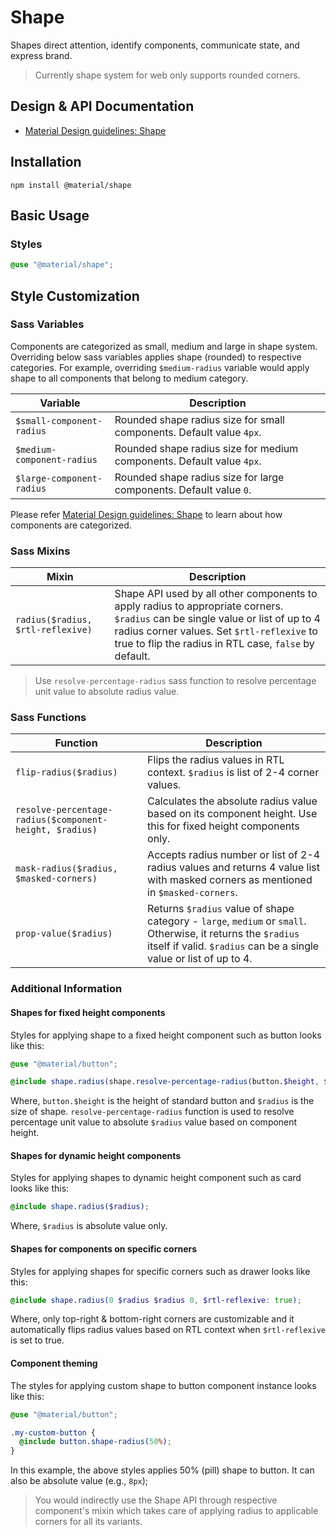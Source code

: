 <!--docs:
title: "Shape"
layout: detail
section: components
excerpt: "Shapes direct attention, identify components, communicate state, and express brand."
path: /catalog/shape/
-->

# Shape

Shapes direct attention, identify components, communicate state, and express brand.

> Currently shape system for web only supports rounded corners.

## Design & API Documentation

<ul class="icon-list">
  <li class="icon-list-item icon-list-item--spec">
    <a href="https://material.io/go/design-shape">Material Design guidelines: Shape</a>
  </li>
</ul>

## Installation

```
npm install @material/shape
```

## Basic Usage

### Styles

```scss
@use "@material/shape";
```

## Style Customization

### Sass Variables

Components are categorized as small, medium and large in shape system. Overriding below sass variables applies shape (rounded) to respective categories. For example, overriding `$medium-radius` variable would apply shape to all components that belong to medium category.

Variable | Description
--- | ---
`$small-component-radius` | Rounded shape radius size for small components. Default value `4px`.
`$medium-component-radius` | Rounded shape radius size for medium components. Default value `4px`.
`$large-component-radius` | Rounded shape radius size for large components. Default value `0`.

Please refer [Material Design guidelines: Shape](https://material.io/go/design-shape) to learn about how components are categorized.

### Sass Mixins

Mixin | Description
--- | ---
`radius($radius, $rtl-reflexive)` | Shape API used by all other components to apply radius to appropriate corners. `$radius` can be single value or list of up to 4 radius corner values. Set `$rtl-reflexive` to true to flip the radius in RTL case, `false` by default.

> Use `resolve-percentage-radius` sass function to resolve percentage unit value to absolute radius value.

### Sass Functions

Function | Description
--- | ---
`flip-radius($radius)` | Flips the radius values in RTL context. `$radius` is list of 2-4 corner values.
`resolve-percentage-radius($component-height, $radius)` | Calculates the absolute radius value based on its component height. Use this for fixed height components only.
`mask-radius($radius, $masked-corners)` | Accepts radius number or list of 2-4 radius values and returns 4 value list with masked corners as mentioned in `$masked-corners`.
`prop-value($radius)` | Returns `$radius` value of shape category - `large`, `medium` or `small`. Otherwise, it returns the `$radius` itself if valid. `$radius` can be a single value or list of up to 4.

### Additional Information

#### Shapes for fixed height components

Styles for applying shape to a fixed height component such as button looks like this:

```scss
@use "@material/button";

@include shape.radius(shape.resolve-percentage-radius(button.$height, $radius));
```

Where, `button.$height` is the height of standard button and `$radius` is the size of shape. `resolve-percentage-radius` function is used to resolve percentage unit value to absolute `$radius` value based on component height.

#### Shapes for dynamic height components

Styles for applying shapes to dynamic height component such as card looks like this:

```scss
@include shape.radius($radius);
```

Where, `$radius` is absolute value only.

#### Shapes for components on specific corners

Styles for applying shapes for specific corners such as drawer looks like this:

```scss
@include shape.radius(0 $radius $radius 0, $rtl-reflexive: true);
```

Where, only top-right & bottom-right corners are customizable and it automatically flips radius values based on RTL context when `$rtl-reflexive` is set to true.

#### Component theming

The styles for applying custom shape to button component instance looks like this:

```scss
@use "@material/button";

.my-custom-button {
  @include button.shape-radius(50%);
}
```

In this example, the above styles applies 50% (pill) shape to button. It can also be absolute value (e.g., `8px`);

> You would indirectly use the Shape API through respective component's mixin which takes care of applying radius to applicable corners for all its variants.
